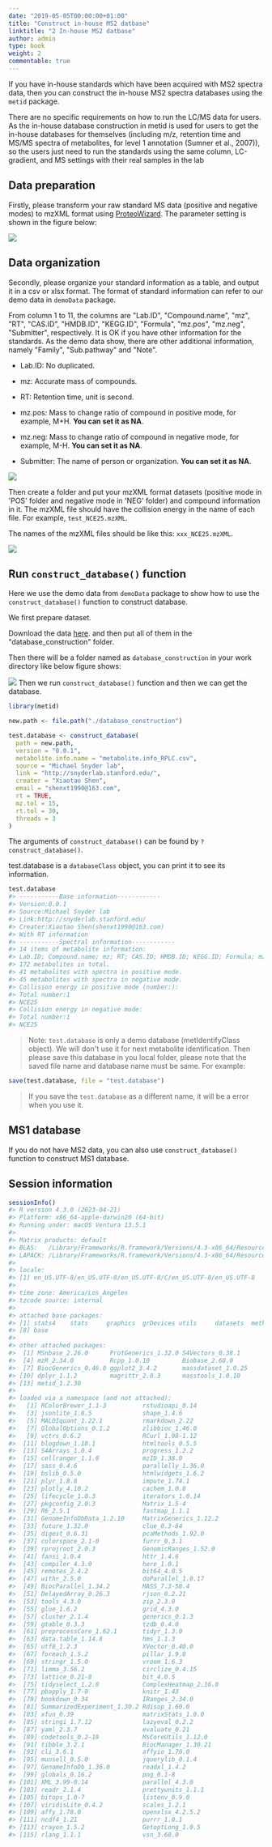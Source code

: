 ```yaml
---
date: "2019-05-05T00:00:00+01:00"
title: "Construct in-house MS2 datbase"
linktitle: "2 In-house MS2 datbase"
author: admin
type: book
weight: 2
commentable: true
---
```




If you have in-house standards which have been acquired with MS2 spectra data, then you can construct the in-house MS2 spectra databases using the `metid` package. 

There are no specific requirements on how to run the LC/MS data for users. As the in-house database construction in metid is used for users to get the in-house databases for themselves (including m/z, retention time and MS/MS spectra of metabolites, for level 1 annotation (Sumner et al., 2007)), so the users just need to run the standards using the same column, LC-gradient, and MS settings with  their real samples in the lab

## Data preparation

Firstly, please transform your raw standard MS data (positive and negative modes) to mzXML format using [ProteoWizard](http://proteowizard.sourceforge.net/). The parameter setting is shown in the figure below:

![](/docs/chapter7/figures/parameter_setting_MS_conventer.png)

## Data organization

Secondly, please organize your standard information as a table, and output it in a csv or xlsx format. The format of standard information can refer to our demo data in `demoData` package. 

From column 1 to 11, the columns are "Lab.ID", "Compound.name", "mz", "RT", "CAS.ID", "HMDB.ID", "KEGG.ID", "Formula", "mz.pos", "mz.neg", "Submitter", respectively. It is OK if you have other information for the standards. As the demo data show, there are other additional information, namely "Family", "Sub.pathway" and "Note".

- Lab.ID: No duplicated. 

- mz: Accurate mass of compounds.

- RT: Retention time, unit is second.

- mz.pos: Mass to change ratio of compound in positive mode, for example, M+H. **You can set it as NA**.

- mz.neg: Mass to change ratio of compound in negative mode, for example, M-H. **You can set it as NA**.

- Submitter: The name of person or organization. **You can set it as NA**.

![](/docs/chapter7/figures/compound_information.PNG)

Then create a folder and put your mzXML format datasets (positive mode in 'POS' folder and negative mode in 'NEG' folder) and compound information in it. The mzXML file should have the collision energy in the name of each file. For example, `test_NCE25.mzXML`.

The names of the mzXML files should be like this: `xxx_NCE25.mzXML`.

![](/docs/chapter7/figures/database_construction.png)

## Run `construct_database()` function

Here we use the demo data from `demoData` package to show how to use the `construct_database()` function
to construct database.

We first prepare dataset.

Download the data [here](https://github.com/jaspershen/demoData/tree/master/inst/database_construction). and then put all of them in the "database_construction" folder.

Then there will be a folder named as `database_construction` in your work directory like below figure shows:

![](/docs/chapter7/figures/Screen-Shot-2021-02-26-9.22.52-PM.png)
Then we run `construct_database()` function and then we can get the database.

```r
library(metid)

new.path <- file.path("./database_construction")

test.database <- construct_database(
  path = new.path,
  version = "0.0.1",
  metabolite.info.name = "metabolite.info_RPLC.csv",
  source = "Michael Snyder lab",
  link = "http://snyderlab.stanford.edu/",
  creater = "Xiaotao Shen",
  email = "shenxt1990@163.com",
  rt = TRUE,
  mz.tol = 15,
  rt.tol = 30,
  threads = 3
)
```

The arguments of `construct_database()` can be found by `?construct_database()`.

test.database is a `databaseClass` object, you can print it to see its information.


```r
test.database
#> -----------Base information------------
#> Version:0.0.1
#> Source:Michael Snyder lab
#> Link:http://snyderlab.stanford.edu/
#> Creater:Xiaotao Shen(shenxt1990@163.com)
#> With RT information
#> -----------Spectral information------------
#> 14 items of metabolite information:
#> Lab.ID; Compound.name; mz; RT; CAS.ID; HMDB.ID; KEGG.ID; Formula; mz.pos; mz.neg (top10)
#> 172 metabolites in total.
#> 41 metabolites with spectra in positive mode.
#> 45 metabolites with spectra in negative mode.
#> Collision energy in positive mode (number:):
#> Total number:1
#> NCE25
#> Collision energy in negative mode:
#> Total number:1
#> NCE25
```

> Note:
`test.database` is only a demo database (metIdentifyClass object). We will don't use it for next metabolite identification. Then please save this database in you local folder, please note that the saved file name and database name must be same. For example:


```r
save(test.database, file = "test.database")
```

> If you save the `test.database` as a different name, it will be a error when you use it.

## MS1 database

If you do not have MS2 data, you can also use `construct_database()` function to construct MS1 database. 

## Session information


```r
sessionInfo()
#> R version 4.3.0 (2023-04-21)
#> Platform: x86_64-apple-darwin20 (64-bit)
#> Running under: macOS Ventura 13.5.1
#> 
#> Matrix products: default
#> BLAS:   /Library/Frameworks/R.framework/Versions/4.3-x86_64/Resources/lib/libRblas.0.dylib 
#> LAPACK: /Library/Frameworks/R.framework/Versions/4.3-x86_64/Resources/lib/libRlapack.dylib;  LAPACK version 3.11.0
#> 
#> locale:
#> [1] en_US.UTF-8/en_US.UTF-8/en_US.UTF-8/C/en_US.UTF-8/en_US.UTF-8
#> 
#> time zone: America/Los_Angeles
#> tzcode source: internal
#> 
#> attached base packages:
#> [1] stats4    stats     graphics  grDevices utils     datasets  methods  
#> [8] base     
#> 
#> other attached packages:
#>  [1] MSnbase_2.26.0      ProtGenerics_1.32.0 S4Vectors_0.38.1   
#>  [4] mzR_2.34.0          Rcpp_1.0.10         Biobase_2.60.0     
#>  [7] BiocGenerics_0.46.0 ggplot2_3.4.2       massdataset_1.0.25 
#> [10] dplyr_1.1.2         magrittr_2.0.3      masstools_1.0.10   
#> [13] metid_1.2.30       
#> 
#> loaded via a namespace (and not attached):
#>   [1] RColorBrewer_1.1-3          rstudioapi_0.14            
#>   [3] jsonlite_1.8.5              shape_1.4.6                
#>   [5] MALDIquant_1.22.1           rmarkdown_2.22             
#>   [7] GlobalOptions_0.1.2         zlibbioc_1.46.0            
#>   [9] vctrs_0.6.2                 RCurl_1.98-1.12            
#>  [11] blogdown_1.18.1             htmltools_0.5.5            
#>  [13] S4Arrays_1.0.4              progress_1.2.2             
#>  [15] cellranger_1.1.0            mzID_1.38.0                
#>  [17] sass_0.4.6                  parallelly_1.36.0          
#>  [19] bslib_0.5.0                 htmlwidgets_1.6.2          
#>  [21] plyr_1.8.8                  impute_1.74.1              
#>  [23] plotly_4.10.2               cachem_1.0.8               
#>  [25] lifecycle_1.0.3             iterators_1.0.14           
#>  [27] pkgconfig_2.0.3             Matrix_1.5-4               
#>  [29] R6_2.5.1                    fastmap_1.1.1              
#>  [31] GenomeInfoDbData_1.2.10     MatrixGenerics_1.12.2      
#>  [33] future_1.32.0               clue_0.3-64                
#>  [35] digest_0.6.31               pcaMethods_1.92.0          
#>  [37] colorspace_2.1-0            furrr_0.3.1                
#>  [39] rprojroot_2.0.3             GenomicRanges_1.52.0       
#>  [41] fansi_1.0.4                 httr_1.4.6                 
#>  [43] compiler_4.3.0              here_1.0.1                 
#>  [45] remotes_2.4.2               bit64_4.0.5                
#>  [47] withr_2.5.0                 doParallel_1.0.17          
#>  [49] BiocParallel_1.34.2         MASS_7.3-58.4              
#>  [51] DelayedArray_0.26.3         rjson_0.2.21               
#>  [53] tools_4.3.0                 zip_2.3.0                  
#>  [55] glue_1.6.2                  grid_4.3.0                 
#>  [57] cluster_2.1.4               generics_0.1.3             
#>  [59] gtable_0.3.3                tzdb_0.4.0                 
#>  [61] preprocessCore_1.62.1       tidyr_1.3.0                
#>  [63] data.table_1.14.8           hms_1.1.3                  
#>  [65] utf8_1.2.3                  XVector_0.40.0             
#>  [67] foreach_1.5.2               pillar_1.9.0               
#>  [69] stringr_1.5.0               vroom_1.6.3                
#>  [71] limma_3.56.2                circlize_0.4.15            
#>  [73] lattice_0.21-8              bit_4.0.5                  
#>  [75] tidyselect_1.2.0            ComplexHeatmap_2.16.0      
#>  [77] pbapply_1.7-0               knitr_1.43                 
#>  [79] bookdown_0.34               IRanges_2.34.0             
#>  [81] SummarizedExperiment_1.30.2 Rdisop_1.60.0              
#>  [83] xfun_0.39                   matrixStats_1.0.0          
#>  [85] stringi_1.7.12              lazyeval_0.2.2             
#>  [87] yaml_2.3.7                  evaluate_0.21              
#>  [89] codetools_0.2-19            MsCoreUtils_1.12.0         
#>  [91] tibble_3.2.1                BiocManager_1.30.21        
#>  [93] cli_3.6.1                   affyio_1.70.0              
#>  [95] munsell_0.5.0               jquerylib_0.1.4            
#>  [97] GenomeInfoDb_1.36.0         readxl_1.4.2               
#>  [99] globals_0.16.2              png_0.1-8                  
#> [101] XML_3.99-0.14               parallel_4.3.0             
#> [103] readr_2.1.4                 prettyunits_1.1.1          
#> [105] bitops_1.0-7                listenv_0.9.0              
#> [107] viridisLite_0.4.2           scales_1.2.1               
#> [109] affy_1.78.0                 openxlsx_4.2.5.2           
#> [111] ncdf4_1.21                  purrr_1.0.1                
#> [113] crayon_1.5.2                GetoptLong_1.0.5           
#> [115] rlang_1.1.1                 vsn_3.68.0
```
